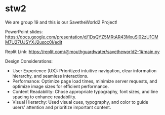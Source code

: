 # stw2

We are group 19 and this is our SavetheWorld2 Project!

PowerPoint slides: https://docs.google.com/presentation/d/1DsQYZ5MRtAR43MxuSl02zU1CMM7U27UJSYXJ2usoc0I/edit


Replit Link: https://replit.com/@mouthguardwater/savetheworld2-1#main.py



Design Considerations:


- User Experience (UX): Prioritized intuitive navigation, clear information hierarchy, and seamless interactions.
- Performance: Optimize page load times, minimize server requests, and optimize image sizes for efficient performance.
- Content Readability: Chose appropriate typography, font sizes, and line spacing to enhance readability.
- Visual Hierarchy: Used visual cues, typography, and color to guide users' attention and prioritize important content.

